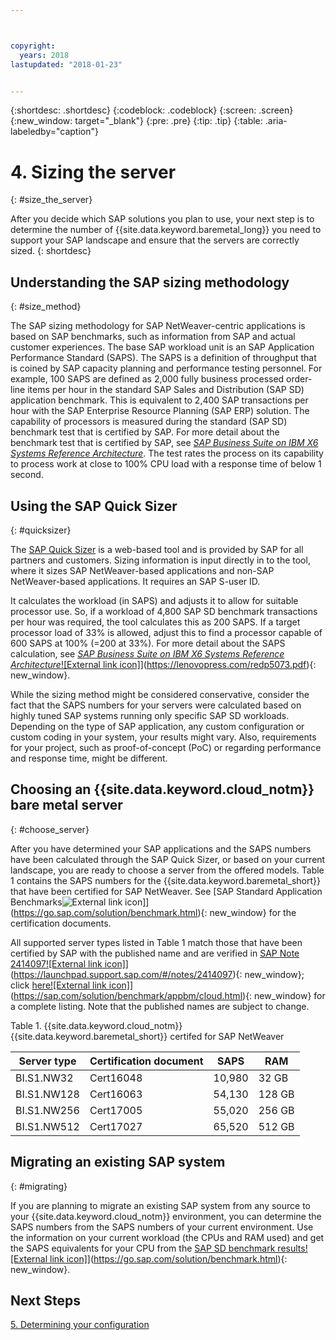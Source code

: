 ```yaml
---



copyright:
  years: 2018
lastupdated: "2018-01-23"


---
```


{:shortdesc: .shortdesc}
{:codeblock: .codeblock}
{:screen: .screen}
{:new_window: target="_blank"}
{:pre: .pre}
{:tip: .tip}
{:table: .aria-labeledby="caption"}


# 4. Sizing the server
{: #size_the_server}

After you decide which SAP solutions you plan to use, your next step is to determine the number of {{site.data.keyword.baremetal_long}} you need to support your SAP landscape and ensure that the servers are correctly sized.
{: shortdesc}

## Understanding the SAP sizing methodology
{: #size_method}

The SAP sizing methodology for SAP NetWeaver-centric applications is based on SAP benchmarks, such as information from SAP and actual customer experiences. The base SAP workload unit is an SAP Application Performance Standard (SAPS). The SAPS is a definition of throughput that is coined by SAP capacity planning and performance testing personnel. For example, 100 SAPS are defined as 2,000 fully business processed order-line items per hour in the standard SAP Sales and Distribution (SAP SD) application benchmark. This is equivalent to 2,400 SAP transactions per hour with the SAP Enterprise Resource Planning (SAP ERP) solution. The capability of processors is measured during the standard (SAP SD) benchmark test that is certified by SAP. For more detail about the benchmark test that is certified by SAP, see [*SAP Business Suite on IBM X6 Systems Reference Architecture*](https://lenovopress.com/redp5073.pdf). The test rates the process on its capability to process work at close to 100% CPU load with a response time of below 1 second.

## Using the SAP Quick Sizer
{: #quicksizer}
  
The [SAP Quick Sizer](https://service.sap.com/quicksizer) is a web-based tool and is provided by SAP for all partners and customers. Sizing information is input directly in to the tool, where it sizes SAP NetWeaver-based applications and non-SAP NetWeaver-based applications. It requires an SAP S-user ID.
  
It calculates the workload (in SAPS) and adjusts it to allow for suitable processor use. So, if a workload of 4,800 SAP SD benchmark transactions per hour was required, the tool calculates this as 200 SAPS. If a target processor load of 33% is allowed, adjust this to find a processor capable of 600 SAPS at 100% (=200 at 33%). For more detail about the SAPS calculation, see [*SAP Business Suite on IBM X6 Systems Reference Architecture*![External link icon]](../../icons/launch-glyph.svg "External link icon")](https://lenovopress.com/redp5073.pdf){: new_window}.

While the sizing method might be considered conservative, consider the fact that the SAPS numbers for your servers were calculated based on highly tuned SAP systems running only specific SAP SD workloads. Depending on the type of SAP application, any custom configuration or custom coding in your system, your results might vary. Also, requirements for your project, such as proof-of-concept (PoC) or regarding performance and response time, might be different.

## Choosing an {{site.data.keyword.cloud_notm}} bare metal server
{: #choose_server}

After you have determined your SAP applications and the SAPS numbers have been calculated through the SAP Quick Sizer, or based on your current landscape, you are ready to choose a server from the offered models. Table 1 contains the SAPS numbers for the {{site.data.keyword.baremetal_short}} that have been certified for SAP NetWeaver. See [SAP Standard Application Benchmarks![External link icon](../../icons/launch-glyph.svg "External link icon")]](https://go.sap.com/solution/benchmark.html){: new_window} for the certification documents. 

All supported server types listed in Table 1 match those that have been certified by SAP with the published name and are verified in [SAP Note 2414097![External link icon]](../../icons/launch-glyph.svg "External link icon")](https://launchpad.support.sap.com/#/notes/2414097){: new_window}; click [here![External link icon]](../../icons/launch-glyph.svg "External link icon")](https://sap.com/solution/benchmark/appbm/cloud.html){: new_window} for a complete listing. Note that the published names are subject to change.

Table 1. {{site.data.keyword.cloud_notm}} {{site.data.keyword.baremetal_short}} certifed for SAP NetWeaver

| Server type | Certification document | SAPS | RAM |
| --- | --- | --- | --- |
| BI.S1.NW32 | Cert16048 | 10,980 | 32 GB |
| BI.S1.NW128 | Cert16063 | 54,130 | 128 GB |
| BI.S1.NW256 | Cert17005 | 55,020 | 256 GB |
| BI.S1.NW512 | Cert17027 | 65,520 | 512 GB |

## Migrating an existing SAP system 
{: #migrating}

If you are planning to migrate an existing SAP system from any source to your {{site.data.keyword.cloud_notm}} environment, you can determine the SAPS numbers from the SAPS numbers of your current environment. Use the information on your current workload (the CPUs and RAM used) and get the SAPS equivalents for your CPU from the [SAP SD benchmark results![External link icon]](../../icons/launch-glyph.svg "External link icon")](https://go.sap.com/solution/benchmark.html){: new_window}.

## Next Steps

 [5. Determining your configuration](/docs/infrastructure/sap-netweaver/sap-determine-configuration.html)
